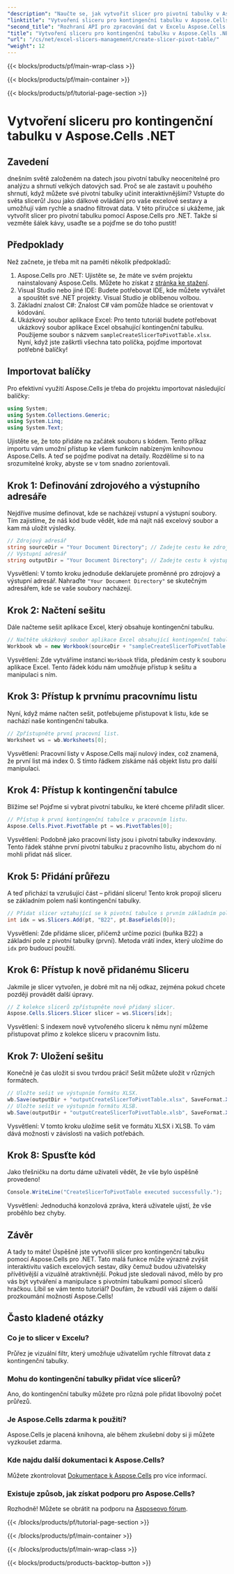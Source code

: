 ```yaml
---
"description": "Naučte se, jak vytvořit slicer pro pivotní tabulky v Aspose.Cells .NET s naším podrobným návodem. Vylepšete své excelovské sestavy."
"linktitle": "Vytvoření sliceru pro kontingenční tabulku v Aspose.Cells .NET"
"second_title": "Rozhraní API pro zpracování dat v Excelu Aspose.Cells v .NET"
"title": "Vytvoření sliceru pro kontingenční tabulku v Aspose.Cells .NET"
"url": "/cs/net/excel-slicers-management/create-slicer-pivot-table/"
"weight": 12
---
```


{{< blocks/products/pf/main-wrap-class >}}

{{< blocks/products/pf/main-container >}}

{{< blocks/products/pf/tutorial-page-section >}}

# Vytvoření sliceru pro kontingenční tabulku v Aspose.Cells .NET

## Zavedení
dnešním světě založeném na datech jsou pivotní tabulky neocenitelné pro analýzu a shrnutí velkých datových sad. Proč se ale zastavit u pouhého shrnutí, když můžete své pivotní tabulky učinit interaktivnějšími? Vstupte do světa slicerů! Jsou jako dálkové ovládání pro vaše excelové sestavy a umožňují vám rychle a snadno filtrovat data. V této příručce si ukážeme, jak vytvořit slicer pro pivotní tabulku pomocí Aspose.Cells pro .NET. Takže si vezměte šálek kávy, usaďte se a pojďme se do toho pustit!
## Předpoklady
Než začnete, je třeba mít na paměti několik předpokladů:
1. Aspose.Cells pro .NET: Ujistěte se, že máte ve svém projektu nainstalovaný Aspose.Cells. Můžete ho získat z [stránka ke stažení](https://releases.aspose.com/cells/net/).
2. Visual Studio nebo jiné IDE: Budete potřebovat IDE, kde můžete vytvářet a spouštět své .NET projekty. Visual Studio je oblíbenou volbou.
3. Základní znalost C#: Znalost C# vám pomůže hladce se orientovat v kódování.
4. Ukázkový soubor aplikace Excel: Pro tento tutoriál budete potřebovat ukázkový soubor aplikace Excel obsahující kontingenční tabulku. Použijeme soubor s názvem `sampleCreateSlicerToPivotTable.xlsx`.
Nyní, když jste zaškrtli všechna tato políčka, pojďme importovat potřebné balíčky!
## Importovat balíčky
Pro efektivní využití Aspose.Cells je třeba do projektu importovat následující balíčky:
```csharp
using System;
using System.Collections.Generic;
using System.Linq;
using System.Text;
```
Ujistěte se, že toto přidáte na začátek souboru s kódem. Tento příkaz importu vám umožní přístup ke všem funkcím nabízeným knihovnou Aspose.Cells.
A teď se pojďme podívat na detaily. Rozdělíme si to na srozumitelné kroky, abyste se v tom snadno zorientovali. 
## Krok 1: Definování zdrojového a výstupního adresáře
Nejdříve musíme definovat, kde se nacházejí vstupní a výstupní soubory. Tím zajistíme, že náš kód bude vědět, kde má najít náš excelový soubor a kam má uložit výsledky.
```csharp
// Zdrojový adresář
string sourceDir = "Your Document Directory"; // Zadejte cestu ke zdrojovému adresáři
// Výstupní adresář
string outputDir = "Your Document Directory"; // Zadejte cestu k výstupnímu adresáři
```
Vysvětlení: V tomto kroku jednoduše deklarujete proměnné pro zdrojový a výstupní adresář. Nahraďte `"Your Document Directory"` se skutečným adresářem, kde se vaše soubory nacházejí.
## Krok 2: Načtení sešitu
Dále načteme sešit aplikace Excel, který obsahuje kontingenční tabulku. 
```csharp
// Načtěte ukázkový soubor aplikace Excel obsahující kontingenční tabulku.
Workbook wb = new Workbook(sourceDir + "sampleCreateSlicerToPivotTable.xlsx");
```
Vysvětlení: Zde vytváříme instanci `Workbook` třída, předáním cesty k souboru aplikace Excel. Tento řádek kódu nám umožňuje přístup k sešitu a manipulaci s ním.
## Krok 3: Přístup k prvnímu pracovnímu listu
Nyní, když máme načten sešit, potřebujeme přistupovat k listu, kde se nachází naše kontingenční tabulka.
```csharp
// Zpřístupněte první pracovní list.
Worksheet ws = wb.Worksheets[0];
```
Vysvětlení: Pracovní listy v Aspose.Cells mají nulový index, což znamená, že první list má index 0. S tímto řádkem získáme náš objekt listu pro další manipulaci.
## Krok 4: Přístup k kontingenční tabulce
Blížíme se! Pojďme si vybrat pivotní tabulku, ke které chceme přiřadit slicer.
```csharp
// Přístup k první kontingenční tabulce v pracovním listu.
Aspose.Cells.Pivot.PivotTable pt = ws.PivotTables[0];
```
Vysvětlení: Podobně jako pracovní listy jsou i pivotní tabulky indexovány. Tento řádek stáhne první pivotní tabulku z pracovního listu, abychom do ní mohli přidat náš slicer.
## Krok 5: Přidání průřezu
A teď přichází ta vzrušující část – přidání sliceru! Tento krok propojí sliceru se základním polem naší kontingenční tabulky.
```csharp
// Přidat slicer vztahující se k pivotní tabulce s prvním základním polem v buňce B22.
int idx = ws.Slicers.Add(pt, "B22", pt.BaseFields[0]);
```
Vysvětlení: Zde přidáme slicer, přičemž určíme pozici (buňka B22) a základní pole z pivotní tabulky (první). Metoda vrátí index, který uložíme do `idx` pro budoucí použití.
## Krok 6: Přístup k nově přidanému Sliceru
Jakmile je slicer vytvořen, je dobré mít na něj odkaz, zejména pokud chcete později provádět další úpravy.
```csharp
// Z kolekce slicerů zpřístupněte nově přidaný slicer.
Aspose.Cells.Slicers.Slicer slicer = ws.Slicers[idx];
```
Vysvětlení: S indexem nově vytvořeného sliceru k němu nyní můžeme přistupovat přímo z kolekce sliceru v pracovním listu.
## Krok 7: Uložení sešitu
Konečně je čas uložit si svou tvrdou práci! Sešit můžete uložit v různých formátech.
```csharp
// Uložte sešit ve výstupním formátu XLSX.
wb.Save(outputDir + "outputCreateSlicerToPivotTable.xlsx", SaveFormat.Xlsx);
// Uložte sešit ve výstupním formátu XLSB.
wb.Save(outputDir + "outputCreateSlicerToPivotTable.xlsb", SaveFormat.Xlsb);
```
Vysvětlení: V tomto kroku uložíme sešit ve formátu XLSX i XLSB. To vám dává možnosti v závislosti na vašich potřebách.
## Krok 8: Spusťte kód
Jako třešničku na dortu dáme uživateli vědět, že vše bylo úspěšně provedeno!
```csharp
Console.WriteLine("CreateSlicerToPivotTable executed successfully.");
```
Vysvětlení: Jednoduchá konzolová zpráva, která uživatele ujistí, že vše proběhlo bez chyby.
## Závěr
A tady to máte! Úspěšně jste vytvořili slicer pro kontingenční tabulku pomocí Aspose.Cells pro .NET. Tato malá funkce může výrazně zvýšit interaktivitu vašich excelových sestav, díky čemuž budou uživatelsky přívětivější a vizuálně atraktivnější.
Pokud jste sledovali návod, mělo by pro vás být vytváření a manipulace s pivotními tabulkami pomocí slicerů hračkou. Líbil se vám tento tutoriál? Doufám, že vzbudil váš zájem o další prozkoumání možností Aspose.Cells!
## Často kladené otázky
### Co je to slicer v Excelu?
Průřez je vizuální filtr, který umožňuje uživatelům rychle filtrovat data z kontingenční tabulky.
### Mohu do kontingenční tabulky přidat více slicerů?
Ano, do kontingenční tabulky můžete pro různá pole přidat libovolný počet průřezů.
### Je Aspose.Cells zdarma k použití?
Aspose.Cells je placená knihovna, ale během zkušební doby si ji můžete vyzkoušet zdarma.
### Kde najdu další dokumentaci k Aspose.Cells?
Můžete zkontrolovat [Dokumentace k Aspose.Cells](https://reference.aspose.com/cells/net/) pro více informací.
### Existuje způsob, jak získat podporu pro Aspose.Cells?
Rozhodně! Můžete se obrátit na podporu na [Asposeovo fórum](https://forum.aspose.com/c/cells/9).

{{< /blocks/products/pf/tutorial-page-section >}}

{{< /blocks/products/pf/main-container >}}

{{< /blocks/products/pf/main-wrap-class >}}

{{< blocks/products/products-backtop-button >}}